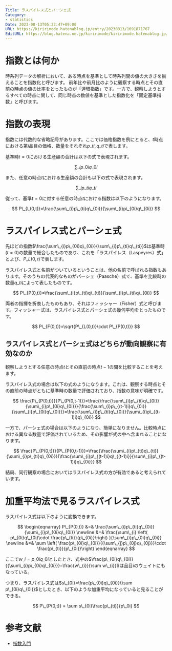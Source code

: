 ```yaml
---
Title: ラスパイレス式とパーシェ式
Category:
- statistics
Date: 2023-08-13T05:22:47+09:00
URL: https://kiririmode.hatenablog.jp/entry/20230813/1691871767
EditURL: https://blog.hatena.ne.jp/kiririmode/kiririmode.hatenablog.jp/atom/entry/820878482957882448
---
```


# 指数とは何か

時系列データの解析において、ある時点を基準として時系列間の値の大きさを揃えることを指数化と呼びます。
前年比や前月比のように観察する時点とその直前の時点の値の比率をとったものが「連環指数」です。一方で、観察しようとするすべての時点に関して、同じ時点の数値を基準とした指数化を「固定基準指数」と呼びます。

# 指数の表現

指数には代数的な省略記号があります。ここでは価格指数を例にとると、$t$時点における第$i$品目の価格、数量をそれぞれ$p\_{ti},q\_{ti}$で表します。

基準時$t=0$における生産額の合計は以下の式で表現されます。

$$
\sum\_{i}p\_{0i}q\_{0i}
$$

また、任意の時点$t$における生産額の合計も以下の式で表現されます。

$$
\sum\_{i}p\_{ti}q\_{ti}
$$

従って、基準$t=0$に対する任意の時点$t$における指数は以下のようになります。

$$
P\_{L(0,t)}=\frac{\sum\_{i}p\_{ti}q\_{0i}}{\sum\_{i}p\_{0i}q\_{0i}}
$$

# ラスパイレス式とパーシェ式

<!-- textlint-disable -->
先ほどの指数$\frac{\sum\_{i}p\_{0i}q\_{0i}}{\sum\_{i}p\_{ti}q\_{ti}}$は基準時($t=0$)の数量で総合したものであり、これを「ラスパイレス（Laspeyres）式」とよび、$P\_{L(0,t)}$で表します。
<!-- textlint-enable -->

ラスパイレス式と名前がついているということは、他の名前で呼ばれる指数もあります。そのうちの代表的なものがパーシェ（Paasche）式で、基準を比較時の数量$q\_{ti}$によって表したものです。

$$
P\_{P(0,t)}=\frac{\sum\_{i}p\_{ti}q\_{ti}}{\sum\_{i}p\_{ti}q\_{0i}}
$$

両者の指揮を折衷したものもあり、それはフィッシャー（Fisher）式と呼びます。フィッシャー式は、ラスパイレス式とパーシェ式の幾何平均をとったものです。

$$
P\_{F(0,t)}=\sqrt{P\_{L(0,t)}\cdot P\_{P(0,t)}}
$$

## ラスパイレス式とパーシェ式はどちらが動向観察に有効なのか

観察しようとする任意の時点$t$とその直前の時点$t-1$の間を比較することを考えます。

ラスパイレス式の場合は以下の式のようになります。これは、観察する時点とその直前の時点がともに基準時の数量で評価されており、指数の意味が明確です。

$$
\frac{P\_{P(0,t)}}{P\_{P(0,t-1)}}=\frac{\frac{\sum\_{i}p\_{ti}q\_{0i}}{\sum\_{i}p\_{0i}q\_{0i}}}{\frac{\sum\_{i}p\_{(t-1)i}q\_{0i}}{\sum\_{i}p\_{0i}q\_{0i}}}=\frac{\sum\_{i}p\_{ti}q\_{0i}}{\sum\_{i}p\_{(t-1)i}q\_{0i}}
$$

一方で、パーシェ式の場合は以下のようになり、簡単になりません。比較時点における異なる数量で評価されているため、その影響が式の中へ含まれることになります。

$$
\frac{P\_{P(0,t)}}{P\_{P(0,t-1)}}=\frac{\frac{\sum\_{i}p\_{ti}q\_{ti}}{\sum\_{i}p\_{ti}q\_{0i}}}{\frac{\sum\_{i}p\_{(t-1)i}q\_{(t-1)i}}{\sum\_{i}p\_{(t-1)i}q\_{0i}}}
$$

結局、同行観察の場合においてはラスパイレス式の方が有効であると考えられています。

# 加重平均法で見るラスパイレス式

ラスパイレス式は以下のように変換できます。

$$
\begin{eqnarray}
P\_{P(0,t)} &=& \frac{\sum\_{i}p\_{ti}q\_{0i}}{\sum\_{i}p\_{0i}q\_{0i}} \newline
  &=& \frac{\sum\_{i} \left( p\_{0i}q\_{0i}\cdot \frac{p\_{ti}}{p\_{0i}}\right) }{\sum\_{i}p\_{0i}q\_{0i}} \newline
  &=& \sum \left( \frac{p\_{0i}q\_{0i}}{{\sum\_{j}p\_{0j}q\_{0j}}}\cdot \frac{p\_{ti}}{p\_{0i}}\right)
\end{eqnarray}
$$

<!-- textlint-disable -->
ここで$w\_{i}=p\_{0i}q\_{0i}$としたとき、式中の$\frac{p\_{0i}q\_{0i}}{{\sum\_{i}p\_{0i}q\_{0i}}}=\frac{w\_{i}}{\sum w\_{i}}$は品目$i$のウェイトにもなっている。
<!-- textlint-enable -->

つまり、ラスパイレス式は$s\_{0i}=\frac{p\_{0i}q\_{0i}}{\sum p\_{0i}q\_{0i}}$としたとき、以下のような加重平均になっていると見ることができる。

$$
P\_{P(0,t)} = \sum s\_{0i}\frac{p\_{ti}}{p\_0i}
$$


# 参考文献

- [指数入門](https://www.meti.go.jp/statistics/tyo/iip/riyou-1.pdf)
